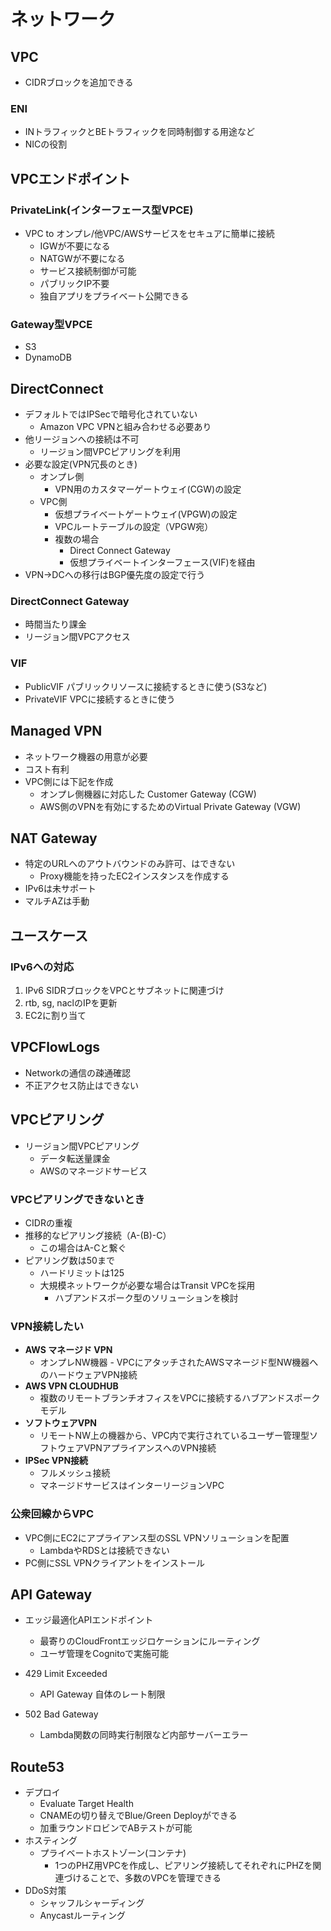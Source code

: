 # ネットワーク

## VPC

- CIDRブロックを追加できる

### ENI

- INトラフィックとBEトラフィックを同時制御する用途など
- NICの役割

## VPCエンドポイント

### PrivateLink(インターフェース型VPCE)

- VPC to オンプレ/他VPC/AWSサービスをセキュアに簡単に接続
  - IGWが不要になる
  - NATGWが不要になる
  - サービス接続制御が可能
  - パブリックIP不要
  - 独自アプリをプライベート公開できる

### Gateway型VPCE

- S3
- DynamoDB

## DirectConnect

- デフォルトではIPSecで暗号化されていない
  - Amazon VPC VPNと組み合わせる必要あり
- 他リージョンへの接続は不可
  - リージョン間VPCピアリングを利用
- 必要な設定(VPN冗長のとき)
  - オンプレ側
    - VPN用のカスタマーゲートウェイ(CGW)の設定
  - VPC側
    - 仮想プライベートゲートウェイ(VPGW)の設定
    - VPCルートテーブルの設定（VPGW宛）
    - 複数の場合
      - Direct Connect Gateway
      - 仮想プライベートインターフェース(VIF)を経由
- VPN→DCへの移行はBGP優先度の設定で行う

### DirectConnect Gateway

- 時間当たり課金
- リージョン間VPCアクセス

### VIF

- PublicVIF パブリックリソースに接続するときに使う(S3など)
- PrivateVIF VPCに接続するときに使う

## Managed VPN

- ネットワーク機器の用意が必要
- コスト有利
- VPC側には下記を作成
  - オンプレ側機器に対応した Customer Gateway (CGW)
  - AWS側のVPNを有効にするためのVirtual Private Gateway (VGW)

## NAT Gateway

- 特定のURLへのアウトバウンドのみ許可、はできない
  - Proxy機能を持ったEC2インスタンスを作成する
- IPv6は未サポート
- マルチAZは手動

## ユースケース

### IPv6への対応
  
1. IPv6 SIDRブロックをVPCとサブネットに関連づけ
2. rtb, sg, naclのIPを更新
3. EC2に割り当て

## VPCFlowLogs

- Networkの通信の疎通確認
- 不正アクセス防止はできない

## VPCピアリング

- リージョン間VPCピアリング
  - データ転送量課金
  - AWSのマネージドサービス

### VPCピアリングできないとき

- CIDRの重複
- 推移的なピアリング接続（A-(B)-C）
  - この場合はA-Cと繋ぐ
- ピアリング数は50まで
  - ハードリミットは125
  - 大規模ネットワークが必要な場合はTransit VPCを採用
    - ハブアンドスポーク型のソリューションを検討

### VPN接続したい

- **AWS マネージド VPN**
  - オンプレNW機器 - VPCにアタッチされたAWSマネージド型NW機器へのハードウェアVPN接続
- **AWS VPN CLOUDHUB**
  - 複数のリモートブランチオフィスをVPCに接続するハブアンドスポークモデル
- **ソフトウェアVPN**
  - リモートNW上の機器から、VPC内で実行されているユーザー管理型ソフトウェアVPNアプライアンスへのVPN接続
- **IPSec VPN接続**
  - フルメッシュ接続
  - マネージドサービスはインターリージョンVPC

### 公衆回線からVPC

- VPC側にEC2にアプライアンス型のSSL VPNソリューションを配置
  - LambdaやRDSとは接続できない
- PC側にSSL VPNクライアントをインストール

## API Gateway

- エッジ最適化APIエンドポイント
  - 最寄りのCloudFrontエッジロケーションにルーティング
  - ユーザ管理をCognitoで実施可能

- 429 Limit Exceeded
  - API Gateway 自体のレート制限

- 502 Bad Gateway
  - Lambda関数の同時実行制限など内部サーバーエラー

## Route53

- デプロイ
  - Evaluate Target Health
  - CNAMEの切り替えでBlue/Green Deployができる
  - 加重ラウンドロビンでABテストが可能
- ホスティング
  - プライベートホストゾーン(コンテナ)
    - 1つのPHZ用VPCを作成し、ピアリング接続してそれぞれにPHZを関連づけることで、多数のVPCを管理できる
- DDoS対策
  - シャッフルシャーディング
  - Anycastルーティング
